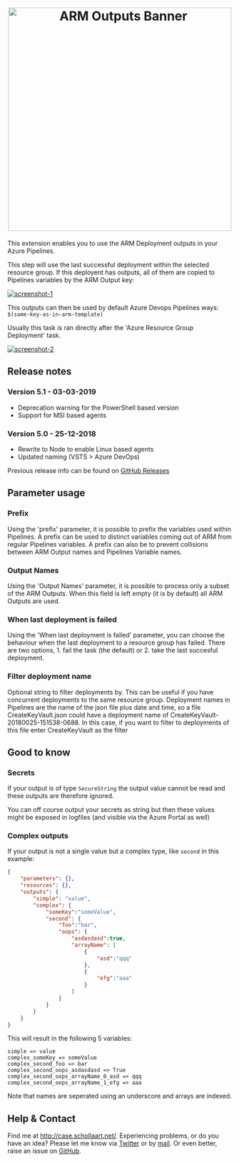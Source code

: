 <h1 align="center">
<img src="https://raw.githubusercontent.com/keesschollaart81/vsts-arm-outputs/dev/images/banner.png" width=500 alt="ARM Outputs Banner"/>
</h1>

This extension enables you to use the ARM Deployment outputs in your Azure Pipelines.

This step will use the last successful deployment within the selected resource group. If this deployent has outputs, all of them are copied to Pipelines variables by the ARM Output key: 

[![screenshot-1](images/screenshot.png "Screenshot-1")](images/screenshot.png)

This outputs can then be used by default Azure Devops Pipelines ways: ```$(same-key-as-in-arm-template)```

Usually this task is ran directly after the 'Azure Resource Group Deployment' task.

[![screenshot-2](images/screenshot2.png "Screenshot-1")](images/screenshot2.png)

## Release notes

### Version 5.1 - 03-03-2019

- Deprecation warning for the PowerShell based version
- Support for MSI based agents

### Version 5.0 - 25-12-2018

- Rewrite to Node to enable Linux based agents
- Updated naming (VSTS > Azure DevOps)

Previous release info can be found on [GitHub Releases](https://github.com/keesschollaart81/vsts-arm-outputs/releases) 

## Parameter usage

### Prefix

Using the 'prefix' parameter, it is possible to prefix the variables used within Pipelines. A prefix can be used to distinct variables coming out of ARM from regular Pipelines variables. A prefix can also be to prevent collisions between ARM Output names and Pipelines Variable names.

### Output Names

Using the 'Output Names' parameter, it is possible to process only a subset of the ARM Outputs. When this field is left empty (it is by default) all ARM Outputs are used.

### When last deployment is failed

Using the 'When last deployment is failed' parameter, you can choose the behaviour when the last deployment to a resource group has failed. There are two options, 1. fail the task (the default) or 2. take the last succesful deployment. 

### Filter deployment name

Optional string to filter deployments by. This can be useful if you have concurrent deployments to the same resource group. Deployment names in Pipelines are the name of the json file plus date and time, so a file CreateKeyVault.json could have a deployment name of CreateKeyVault-20180025-151538-0688. In this case, if you want to filter to deployments of this file enter CreateKeyVault as the filter

## Good to know

### Secrets

If your output is of type ```SecureString``` the output value cannot be read and these outputs are therefore ignored.

You can off course output your secrets as string but then these values might be exposed in logfiles (and visible via the Azure Portal as well)

### Complex outputs

If your output is not a single value but a complex type, like ```second``` in this example:

``` json
{
    "parameters": {},
    "resources": {},
    "outputs": {
        "simple": "value",
        "complex": {
            "someKey":"someValue",
            "second": {
                "foo":"bar",
                "oops": {
                    "asdasdasd":true,
                    "arrayName": [
                        {
                            "asd":"qqq"
                        },
                        {
                            "efg":"aaa"
                        }
                    ]
                }
            }
        }
    }
}
````

This will result in the following 5 variables:

```
simple => value
complex_someKey => someValue
complex_second_foo => bar
complex_second_oops_asdasdasd => True
complex_second_oops_arrayName_0_asd => qqq
complex_second_oops_arrayName_1_efg => aaa
```

Note that names are seperated using an underscore and arrays are indexed.

## Help & Contact

Find me at http://case.schollaart.net/. Experiencing problems, or do you have an idea? Please let me know via [Twitter](https://twitter.com/keesschollaart) or by [mail](mailto:keesschollaart81@hotmail.com). Or even better, raise an issue on [GitHub](https://github.com/keesschollaart81/vsts-arm-outputs/issues).